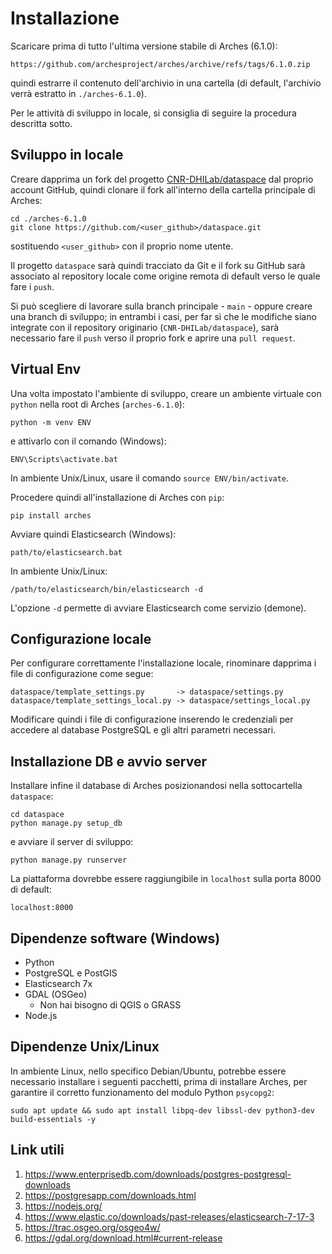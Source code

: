 # Installazione

Scaricare prima di tutto l'ultima versione stabile di Arches (6.1.0):

    https://github.com/archesproject/arches/archive/refs/tags/6.1.0.zip

quindi estrarre il contenuto dell'archivio in una cartella (di default, l'archivio verrà estratto in `./arches-6.1.0`).

Per le attività di sviluppo in locale, si consiglia di seguire la procedura descritta sotto.

## Sviluppo in locale

Creare dapprima un fork del progetto [CNR-DHILab/dataspace](https://github.com/CNR-DHILab/dataspace) dal proprio account GitHub, quindi clonare il fork all'interno della cartella principale di Arches:

    cd ./arches-6.1.0
    git clone https://github.com/<user_github>/dataspace.git

sostituendo `<user_github>` con il proprio nome utente.

Il progetto `dataspace` sarà quindi tracciato da Git e il fork su GitHub sarà associato al repository locale come origine remota di default verso le quale fare i `push`.

Si può scegliere di lavorare sulla branch principale - `main` - oppure creare una branch di sviluppo; in entrambi i casi, per far sì che le modifiche siano integrate con il repository originario (`CNR-DHILab/dataspace`), sarà necessario fare il `push` verso il proprio fork e aprire una `pull request`.

## Virtual Env

Una volta impostato l'ambiente di sviluppo, creare un ambiente virtuale con `python` nella root di Arches (`arches-6.1.0`):

    python -m venv ENV

e attivarlo con il comando (Windows):

    ENV\Scripts\activate.bat

In ambiente Unix/Linux, usare il comando `source ENV/bin/activate`.

Procedere quindi all'installazione di Arches con `pip`:

    pip install arches

Avviare quindi Elasticsearch (Windows):

    path/to/elasticsearch.bat

In ambiente Unix/Linux:

    /path/to/elasticsearch/bin/elasticsearch -d

L'opzione `-d` permette di avviare Elasticsearch come servizio (demone).

## Configurazione locale

Per configurare correttamente l'installazione locale, rinominare dapprima i file di configurazione come segue:

    dataspace/template_settings.py       -> dataspace/settings.py
    dataspace/template_settings_local.py -> dataspace/settings_local.py

Modificare quindi i file di configurazione inserendo le credenziali per accedere al database PostgreSQL e gli altri parametri necessari.

## Installazione DB e avvio server

Installare infine il database di Arches posizionandosi nella sottocartella `dataspace`:
    
    cd dataspace
    python manage.py setup_db

e avviare il server di sviluppo:

    python manage.py runserver

La piattaforma dovrebbe essere raggiungibile in `localhost` sulla porta 8000 di default:

    localhost:8000

## Dipendenze software (Windows)
- Python
- PostgreSQL e PostGIS
- Elasticsearch 7x
- GDAL (OSGeo)
  - Non hai bisogno di QGIS o GRASS
- Node.js

## Dipendenze Unix/Linux

In ambiente Linux, nello specifico Debian/Ubuntu, potrebbe essere necessario installare i seguenti pacchetti, prima di installare Arches, per garantire il corretto funzionamento del modulo Python `psycopg2`:

    sudo apt update && sudo apt install libpq-dev libssl-dev python3-dev build-essentials -y

## Link utili

1. https://www.enterprisedb.com/downloads/postgres-postgresql-downloads
2. https://postgresapp.com/downloads.html
3. https://nodejs.org/
4. https://www.elastic.co/downloads/past-releases/elasticsearch-7-17-3
5. https://trac.osgeo.org/osgeo4w/
6. https://gdal.org/download.html#current-release
